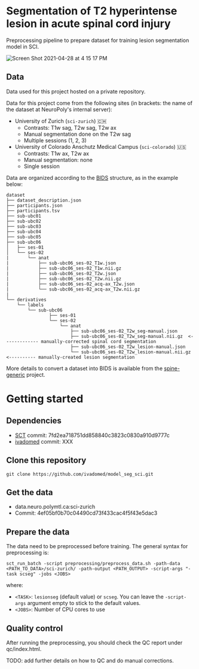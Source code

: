 # Segmentation of T2 hyperintense lesion in acute spinal cord injury

Preprocessing pipeline to prepare dataset for training lesion segmentation model in SCI.

![Screen Shot 2021-04-28 at 4 15 17 PM](https://user-images.githubusercontent.com/2482071/116466831-f95c1e00-a83c-11eb-9626-d7f668e62d41.png)

## Data

Data used for this project hosted on a private repository.

Data for this project come from the following sites (in brackets: the name of the dataset at NeuroPoly's internal server):
- University of Zurich (`sci-zurich`) 🇨🇭
  - Contrasts: T1w sag, T2w sag, T2w ax
  - Manual segmentation done on the T2w sag
  - Multiple sessions (1, 2, 3)
- University of Colorado Anschutz Medical Campus (`sci-colorado`) 🇺🇸
  - Contrasts: T1w ax, T2w ax
  - Manual segmentation: none
  - Single session

Data are organized according to the [BIDS](https://bids.neuroimaging.io/) structure, as in the example below:

~~~
dataset
├── dataset_description.json
├── participants.json
├── participants.tsv
├── sub-ubc01
├── sub-ubc02
├── sub-ubc03
├── sub-ubc04
├── sub-ubc05
├── sub-ubc06
│   ├── ses-01
│   └── ses-02
|       └── anat
|           ├── sub-ubc06_ses-02_T1w.json
|           ├── sub-ubc06_ses-02_T1w.nii.gz
|           ├── sub-ubc06_ses-02_T2w.json
|           ├── sub-ubc06_ses-02_T2w.nii.gz
|           ├── sub-ubc06_ses-02_acq-ax_T2w.json
|           └── sub-ubc06_ses-02_acq-ax_T2w.nii.gz
|
└── derivatives
    └── labels
        └── sub-ubc06
                ├── ses-01
                └── ses-02
                    └── anat
                        ├── sub-ubc06_ses-02_T2w_seg-manual.json
                        ├── sub-ubc06_ses-02_T2w_seg-manual.nii.gz  <------------- manually-corrected spinal cord segmentation
                        ├── sub-ubc06_ses-02_T2w_lesion-manual.json
                        └── sub-ubc06_ses-02_T2w_lesion-manual.nii.gz  <---------- manually-created lesion segmentation
~~~

More details to convert a dataset into BIDS is available from the [spine-generic](https://spine-generic.readthedocs.io/en/latest/data-acquisition.html#data-conversion-dicom-to-bids) project.

# Getting started

## Dependencies

- [SCT](https://spinalcordtoolbox.com/) commit: 7fd2ea718751dd858840c3823c0830a910d9777c
- [ivadomed](https://ivadomed.org) commit: XXX

## Clone this repository

~~~
git clone https://github.com/ivadomed/model_seg_sci.git
~~~

## Get the data

- data.neuro.polymtl.ca:sci-zurich
- Commit: 4ef05bf0b70c04490cd73f433cac4f5f43e5dac3
 
## Prepare the data

The data need to be preprocessed before training. The general syntax for preprocessing is:

~~~
sct_run_batch -script preprocessing/preprocess_data.sh -path-data <PATH_TO_DATA>/sci-zurich/ -path-output <PATH_OUTPUT> -script-args "-task scseg" -jobs <JOBS>
~~~

where:
- `<TASK>`: `lesionseg` (default value) or `scseg`. You can leave the `-script-args` argument empty to stick to the default values.
- `<JOBS>`: Number of CPU cores to use

## Quality control

After running the preprocessing, you should check the QC report under qc/index.html.

TODO: add further details on how to QC and do manual corrections.
